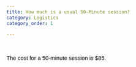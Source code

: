 ```yaml
---
title: How much is a usual 50-Minute session?
category: Logistics
category_order: 1

---
```

<p>&nbsp;</p>
<p dir="ltr" style="line-height: 1.38; margin-top: 0pt; margin-bottom: 0pt;"><span style="font-size: 11pt; font-family: Arial; color: #000000; background-color: transparent; font-weight: 400; font-style: normal; font-variant: normal; text-decoration: none; vertical-align: baseline; white-space: pre-wrap;">The cost for a 50-minute session is $85.</span></p>
